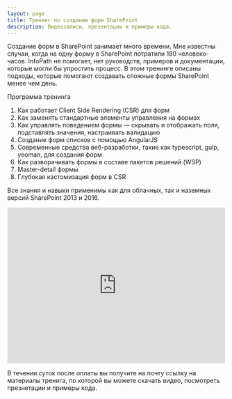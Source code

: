 ```yaml
---
layout: page
title: Тренинг по созданию форм SharePoint
description: Видеозаписи, презентации и примеры кода. 
---
```

Создание форм в SharePoint занимает много времени. Мне известны случаи, когда на одну форму в SharePoint потратили 180 человеко-часов. InfoPath не помогает, нет руководств, примеров и документации, которые могли бы упростить процесс. В этом тренинге описаны подходы, которые помогают создавать сложные формы SharePoint менее чем день.  

Программа тренинга  
1. Как работает Client Side Rendering (CSR) для форм
2. Как заменять стандартные элементы управления на формах
3. Как управлять поведением формы — скрывать и отображать поля, подставлять значения, настраивать валидацию
4. Создание форм списков с помощью AngularJS
5. Современные средства веб-разработки, такие как typescript, gulp, yeoman, для создания форм
6. Как разворачивать формы в составе пакетов решений (WSP)
7. Master-detail формы
8. Глубокая кастомизация форм в CSR

Все знания и навыки применимы как для облачных, так и наземных версий SharePoint 2013 и 2016.

<iframe class="iframe" src="https://money.yandex.ru/fastpay/form/612eba8a7ce140ecb3fe5d9d47f5b4b9" width="500" height="356" style="border: 1px solid #e8e8e8;"></iframe>

В течении суток после оплаты вы получите на почту ссылку на материалы тренига, по которой вы можете скачать видео, посмотреть презнетации и примеры кода.